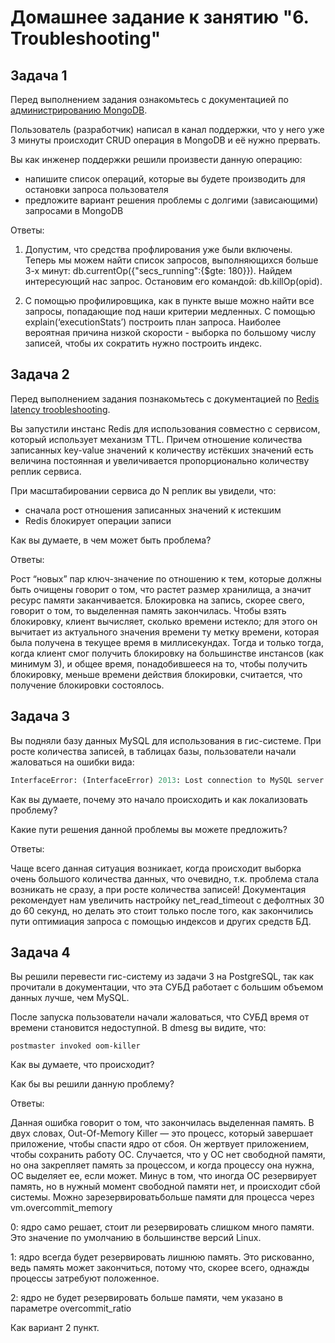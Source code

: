 # Домашнее задание к занятию "6. Troubleshooting"

## Задача 1

Перед выполнением задания ознакомьтесь с документацией по [администрированию MongoDB](https://docs.mongodb.com/manual/administration/).

Пользователь (разработчик) написал в канал поддержки, что у него уже 3 минуты происходит CRUD операция в MongoDB и её 
нужно прервать. 

Вы как инженер поддержки решили произвести данную операцию:
- напишите список операций, которые вы будете производить для остановки запроса пользователя
- предложите вариант решения проблемы с долгими (зависающими) запросами в MongoDB

Ответы:
1) Допустим, что средства профлирования уже были включены.
Теперь мы можем найти список запросов, выполняющихся больше 3-х минут: db.currentOp({"secs_running":{$gte: 180}}).
Найдем интересующий нас запрос.
Остановим его командой: db.killOp(opid).

2) С помощью профилировщика, как в пункте выше можно найти все запросы, попадающие под наши критерии медленных.
С помощью explain(‘executionStats’) построить план запроса.
Наиболее вероятная причина низкой скорости - выборка по большому числу записей, чтобы их сократить нужно построить индекс.

## Задача 2

Перед выполнением задания познакомьтесь с документацией по [Redis latency troobleshooting](https://redis.io/topics/latency).

Вы запустили инстанс Redis для использования совместно с сервисом, который использует механизм TTL. 
Причем отношение количества записанных key-value значений к количеству истёкших значений есть величина постоянная и
увеличивается пропорционально количеству реплик сервиса. 

При масштабировании сервиса до N реплик вы увидели, что:
- сначала рост отношения записанных значений к истекшим
- Redis блокирует операции записи

Как вы думаете, в чем может быть проблема?
 
 Ответы:
 
Рост “новых” пар ключ-значение по отношению к тем, которые должны быть очищены говорит о том, что растет размер хранилища, а значит ресурс памяти заканчивается. Блокировка на запись, скорее свего, говорит о том, то выделенная память закончилась.
Чтобы взять блокировку, клиент вычисляет, сколько времени истекло; для этого он вычитает из актуального значения времени ту метку времени, которая была получена в текущее время в миллисекундах. Тогда и только тогда, когда клиент смог получить блокировку на большинстве инстансов (как минимум 3), и общее время, понадобившееся на то, чтобы получить блокировку, меньше времени действия блокировки, считается, что получение блокировки состоялось.

## Задача 3

Вы подняли базу данных MySQL для использования в гис-системе. При росте количества записей, в таблицах базы,
пользователи начали жаловаться на ошибки вида:
```python
InterfaceError: (InterfaceError) 2013: Lost connection to MySQL server during query u'SELECT..... '
```

Как вы думаете, почему это начало происходить и как локализовать проблему?

Какие пути решения данной проблемы вы можете предложить?

Ответы:

Чаще всего данная ситуация возникает, когда происходит выборка очень большого количества данных, что очевидно, т.к. проблема стала возникать не сразу, а при росте количества записей!
Документация рекомендует нам увеличить настройку net_read_timeout с дефолтных 30 до 60 секунд, но делать это стоит только после того, как закончились пути оптимиация запроса с помощью индексов и других средств БД.

## Задача 4


Вы решили перевести гис-систему из задачи 3 на PostgreSQL, так как прочитали в документации, что эта СУБД работает с 
большим объемом данных лучше, чем MySQL.

После запуска пользователи начали жаловаться, что СУБД время от времени становится недоступной. В dmesg вы видите, что:

`postmaster invoked oom-killer`

Как вы думаете, что происходит?

Как бы вы решили данную проблему?

Ответы:

Данная ошибка говорит о том, что закончилась выделенная память.
В двух словах, Out-Of-Memory Killer — это процесс, который завершает приложение, чтобы спасти ядро от сбоя. Он жертвует приложением, чтобы сохранить работу ОС. Случается, что у ОС нет свободной памяти, но она закрепляет память за процессом, и когда процессу она нужна, ОС выделяет ее, если может. Минус в том, что иногда ОС резервирует память, но в нужный момент свободной памяти нет, и происходит сбой системы.
Можно зарезервироватьбольше памяти для процесса через vm.overcommit_memory

0: ядро само решает, стоит ли резервировать слишком много памяти. Это значение по умолчанию в большинстве версий Linux.

1: ядро всегда будет резервировать лишнюю память. Это рискованно, ведь память может закончиться, потому что, скорее всего, однажды процессы затребуют положенное.

2: ядро не будет резервировать больше памяти, чем указано в параметре overcommit_ratio

Как вариант 2 пункт.
